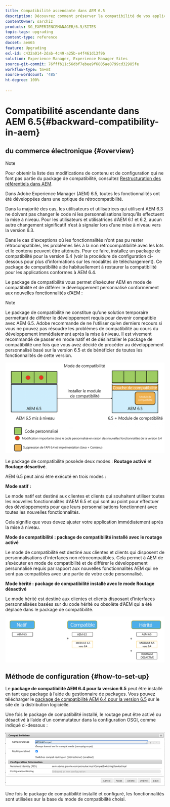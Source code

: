 ```yaml
---
title: Compatibilité ascendante dans AEM 6.5
description: Découvrez comment préserver la compatibilité de vos applications et configurations avec Adobe Experience Manager (AEM) 6.5.
contentOwner: sarchiz
products: SG_EXPERIENCEMANAGER/6.5/SITES
topic-tags: upgrading
content-type: reference
docset: aem65
feature: Upgrading
exl-id: c432a014-2dab-4c49-a25b-e4f461d13f9b
solution: Experience Manager, Experience Manager Sites
source-git-commit: 76fffb11c56dbf7ebee9f6805ae0799cd32985fe
workflow-type: tm+mt
source-wordcount: '485'
ht-degree: 100%

---
```


# Compatibilité ascendante dans AEM 6.5{#backward-compatibility-in-aem}

## du commerce électronique {#overview}

>[!NOTE]
>
>Pour obtenir la liste des modifications de contenu et de configuration qui ne font pas partie du package de compatibilité, consultez [Restructuration des référentiels dans AEM](/help/sites-deploying/repository-restructuring.md).

Dans Adobe Experience Manager (AEM) 6.5, toutes les fonctionnalités ont été développées dans une optique de rétrocompatibilité.

Dans la majorité des cas, les utilisateurs et utilisatrices qui utilisent AEM 6.3 ne doivent pas changer le code ni les personnalisations lorsqu’ils effectuent la mise à niveau. Pour les utilisateurs et utilisatrices d’AEM 6.1 et 6.2, aucun autre changement significatif n’est à signaler lors d’une mise à niveau vers la version 6.3.

Dans le cas d&#39;exceptions où les fonctionnalités n’ont pas pu rester rétrocompatibles, les problèmes liés à la non rétrocompatibilité avec les lots et le contenu peuvent être atténués. Pour ce faire, installez un package de compatibilité pour la version 6.4 (voir la procédure de configuration ci-dessous pour plus d’informations sur les modalités de téléchargement). Ce package de compatibilité aide habituellement à restaurer la compatibilité pour les applications conformes à AEM 6.4.

Le package de compatibilité vous permet d’exécuter AEM en mode de compatibilité et de différer le développement personnalisé conformément aux nouvelles fonctionnalités d’AEM :

>[!NOTE]
>
>Le package de compatibilité ne constitue qu’une solution temporaire permettant de différer le développement requis pour devenir compatible avec AEM 6.5. Adobe recommande de ne l’utiliser qu’en derniers recours si vous ne pouvez pas résoudre les problèmes de compatibilité au cours du développement immédiatement après la mise à niveau. Il est vivement recommandé de passer en mode natif et de désinstaller le package de compatibilité une fois que vous avez décidé de procéder au développement personnalisé basé sur la version 6.5 et de bénéficier de toutes les fonctionnalités de cette version.

![sase](assets/sase.png)

Le package de compatibilité possède deux modes : **Routage activé** et **Routage désactivé**.

AEM 6.5 peut ainsi être exécuté en trois modes :

**Mode natif :**

Le mode natif est destiné aux clientes et clients qui souhaitent utiliser toutes les nouvelles fonctionnalités d’AEM 6.5 et qui sont au point pour effectuer des développements pour que leurs personnalisations fonctionnent avec toutes les nouvelles fonctionnalités.

Cela signifie que vous devez ajuster votre application immédiatement après la mise à niveau.

**Mode de compatibilité : package de compatibilité installé avec le routage activé**

Le mode de compatibilité est destiné aux clientes et clients qui disposent de personnalisations d’interfaces non rétrocompatibles. Cela permet à AEM de s’exécuter en mode de compatibilité et de différer le développement personnalisé requis par rapport aux nouvelles fonctionnalités AEM qui ne sont pas compatibles avec une partie de votre code personnalisé.

**Mode hérité : package de compatibilité installé avec le mode Routage désactivé**

Le mode hérité est destiné aux clientes et clients disposant d’interfaces personnalisées basées sur du code hérité ou obsolète d’AEM qui a été déplacé dans le package de compatibilité.

![sapte](assets/sapte.png)

## Méthode de configuration {#how-to-set-up}

Le **package de compatibilité AEM 6.4 pour la version 6.5** peut être installé en tant que package à l’aide du gestionnaire de packages. Vous pouvez télécharger le [package de compatibilité AEM 6.4 pour la version 6.5](https://experience.adobe.com/#/downloads/content/software-distribution/en/aem.html?fulltext=compat*&amp;orderby=%40jcr%3Acontent%2Fjcr%3AlastModified&amp;orderby.sort=desc&amp;layout=list&amp;p.offset=0&amp;p.limit=20&amp;package=%2Fcontent%2Fsoftware-distribution%2Fen%2Fdetails.html%2Fcontent%2Fdam%2Faem%2Fpublic%2Fadobe%2Fpackages%2Fcq650%2Fcompatpack%2Faem-compat-cq65-to-cq64) sur le site de la distribution logicielle.

Une fois le package de compatibilité installé, le routage peut être activé ou désactivé à l’aide d’un commutateur dans la configuration OSGI, comme indiqué ci-dessous :

![Sélecteurs de compatibilité](assets/compat-switches.png)

Une fois le package de compatibilité installé et configuré, les fonctionnalités sont utilisées sur la base du mode de compatibilité choisi.
